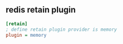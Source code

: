 ## redis retain plugin
``` ini
[retain]
; define retain plugin provider is memory
plugin = memory
```